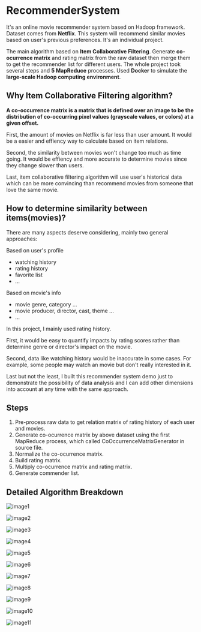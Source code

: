 # RecommenderSystem

It's an online movie recommender system based on Hadoop framework. Dataset comes from **Netflix**. This system will recommend similar movies based on user's previous preferences. It's an individual project.

The main algorithm based on **Item Collaborative Filtering**. Generate **co-ocurrence matrix** and rating matrix from the raw dataset then merge them to get the recommender list for different users. The whole project took several steps and **5 MapReduce** processes. Used **Docker** to simulate the **large-scale Hadoop computing environment**.

## Why Item Collaborative Filtering algorithm?

**A co-occurrence matrix is a matrix that is defined over an image to be the distribution of co-occurring pixel values (grayscale values, or colors) at a given offset.**

First, the amount of movies on Netflix is far less than user amount. It would be a easier and effiency way to calculate based on item relations.

Second, the similarity between movies won't change too much as time going. It would be effiency and more accurate to determine movies since they change slower than users.

Last, item collaborative filtering algorithm will use user's historical data which can be more convincing than recommend movies from someone that love the same movie.

## How to determine similarity between items(movies)?

There are many aspects deserve considering, mainly two general approaches:

Based on user's profile
- watching history
- rating history
- favorite list
- ...

Based on movie's info
- movie genre, category ...
- movie producer, director, cast, theme ...
- ...

In this project, I mainly used rating history.

First, it would be easy to quantify impacts by rating scores rather than determine genre or director's impact on the movie.

Second, data like watching history would be inaccurate in some cases. For example, some people may watch an movie but don't really interested in it.

Last but not the least, I built this recommender system demo just to demonstrate the possibility of data analysis and I can add other dimensions into account at any time with the same approach.

## Steps


1. Pre-process raw data to get relation matrix of rating history of each user and movies.
2. Generate co-ocurrence matrix by above dataset using the first MapReduce process, which called CoOccurrenceMatrixGenerator in source file.
3. Normalize the co-ocurrence matrix.
4. Build rating matrix.
5. Multiply co-ocurrence matrix and rating matrix.
6. Generate commender list.

## Detailed Algorithm Breakdown

![image1](https://github.com/yuanfanz/RecommenderSystem/blob/master/image/%E5%B1%8F%E5%B9%95%E5%BF%AB%E7%85%A7%202017-06-30%2014.46.06.jpg)

![image2](https://github.com/yuanfanz/RecommenderSystem/blob/master/image/%E5%B1%8F%E5%B9%95%E5%BF%AB%E7%85%A7%202017-06-30%2014.46.23.jpg)

![image3](https://github.com/yuanfanz/RecommenderSystem/blob/master/image/%E5%B1%8F%E5%B9%95%E5%BF%AB%E7%85%A7%202017-06-30%2014.46.32.jpg)

![image4](https://github.com/yuanfanz/RecommenderSystem/blob/master/image/%E5%B1%8F%E5%B9%95%E5%BF%AB%E7%85%A7%202017-06-30%2014.46.43.jpg)

![image5](https://github.com/yuanfanz/RecommenderSystem/blob/master/image/%E5%B1%8F%E5%B9%95%E5%BF%AB%E7%85%A7%202017-06-30%2014.46.48.jpg)

![image6](https://github.com/yuanfanz/RecommenderSystem/blob/master/image/%E5%B1%8F%E5%B9%95%E5%BF%AB%E7%85%A7%202017-06-30%2014.46.54.jpg)

![image7](https://github.com/yuanfanz/RecommenderSystem/blob/master/image/%E5%B1%8F%E5%B9%95%E5%BF%AB%E7%85%A7%202017-06-30%2014.47.26.jpg)

![image8](https://github.com/yuanfanz/RecommenderSystem/blob/master/image/%E5%B1%8F%E5%B9%95%E5%BF%AB%E7%85%A7%202017-06-30%2014.47.31.jpg)

![image9](https://github.com/yuanfanz/RecommenderSystem/blob/master/image/%E5%B1%8F%E5%B9%95%E5%BF%AB%E7%85%A7%202017-06-30%2014.47.35.jpg)

![image10](https://github.com/yuanfanz/RecommenderSystem/blob/master/image/%E5%B1%8F%E5%B9%95%E5%BF%AB%E7%85%A7%202017-06-30%2014.47.39.jpg)

![image11](https://github.com/yuanfanz/RecommenderSystem/blob/master/image/%E5%B1%8F%E5%B9%95%E5%BF%AB%E7%85%A7%202017-06-30%2014.47.44.jpg)
